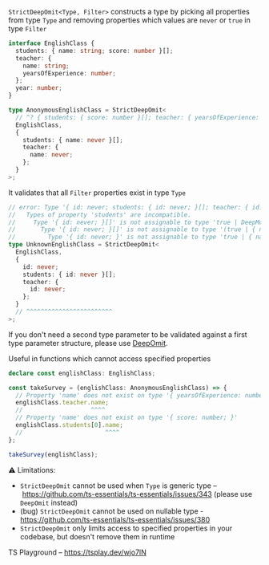 `StrictDeepOmit<Type, Filter>` constructs a type by picking all properties from type `Type` and removing properties
which values are `never` or `true` in type `Filter`

```ts
interface EnglishClass {
  students: { name: string; score: number }[];
  teacher: {
    name: string;
    yearsOfExperience: number;
  };
  year: number;
}

type AnonymousEnglishClass = StrictDeepOmit<
  // ^? { students: { score: number }[]; teacher: { yearsOfExperience: number }; year: number }
  EnglishClass,
  {
    students: { name: never }[];
    teacher: {
      name: never;
    };
  }
>;
```

It validates that all `Filter` properties exist in type `Type`

```ts
// error: Type '{ id: never; students: { id: never; }[]; teacher: { id: never; }; }' does not satisfy the constraint '{ students?: true | DeepModify<{ name: string; score: number; }[]> | undefined; teacher?: true | { name?: true | undefined; yearsOfExperience?: true | undefined; } | undefined; year?: true | undefined; }'.
//   Types of property 'students' are incompatible.
//     Type '{ id: never; }[]' is not assignable to type 'true | DeepModify<{ name: string; score: number; }[]> | undefined'.
//       Type '{ id: never; }[]' is not assignable to type '(true | { name?: true | undefined; score?: true | undefined; } | undefined)[]'.
//         Type '{ id: never; }' is not assignable to type 'true | { name?: true | undefined; score?: true | undefined; } | undefined'.
type UnknownEnglishClass = StrictDeepOmit<
  EnglishClass,
  {
    id: never;
    students: { id: never }[];
    teacher: {
      id: never;
    };
  }
  // ^^^^^^^^^^^^^^^^^^^^^^^^
>;
```

If you don't need a second type parameter to be validated against a first type parameter structure, please use
[DeepOmit](../deep-omit/).

Useful in functions which cannot access specified properties

```ts
declare const englishClass: EnglishClass;

const takeSurvey = (englishClass: AnonymousEnglishClass) => {
  // Property 'name' does not exist on type '{ yearsOfExperience: number; }'
  englishClass.teacher.name;
  //                   ^^^^
  // Property 'name' does not exist on type '{ score: number; }'
  englishClass.students[0].name;
  //                       ^^^^
};

takeSurvey(englishClass);
```

⚠️ Limitations:

- `StrictDeepOmit` cannot be used when `Type` is generic type
  – https://github.com/ts-essentials/ts-essentials/issues/343 (please use `DeepOmit` instead)
- (bug) `StrictDeepOmit` cannot be used on nullable type - https://github.com/ts-essentials/ts-essentials/issues/380
- `StrictDeepOmit` only limits access to specified properties in your codebase, but doesn't remove them in runtime

TS Playground – https://tsplay.dev/wjo7lN
